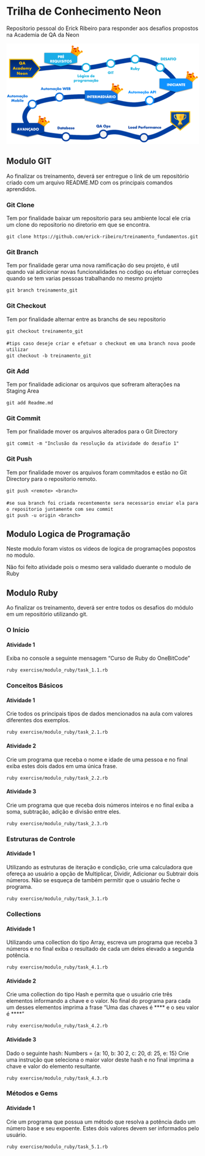 # Trilha de Conhecimento Neon
Repositorio pessoal do Erick Ribeiro para responder aos desafios propostos na Academia de QA da Neon

![Fluxograma de steps da trilha de conhecimento da Academia de QA da NEON](img/fluxo_trilha.png)

## Modulo GIT
Ao finalizar os treinamento, deverá ser entregue o link de um repositório criado com um arquivo README.MD com os principais comandos aprendidos.

### Git Clone

Tem por finalidade baixar um repositorio para seu ambiente local ele cria um clone do repositorio no diretorio em que se encontra.

```
git clone https://github.com/erick-ribeiro/treinamento_fundamentos.git
```

### Git Branch

Tem por finalidade gerar uma nova ramificação do seu projeto, é util quando vai adicionar novas funcionalidades no codigo ou efetuar correções quando se tem varias pessoas trabalhando no mesmo projeto  

```
git branch treinamento_git
```

### Git Checkout

Tem por finalidade alternar entre as branchs de seu repositorio 

```
git checkout treinamento_git

#tips caso deseje criar e efetuar o checkout em uma branch nova poode utilizar 
git checkout -b treinamento_git
```

### Git Add

Tem por finalidade adicionar os arquivos que sofreram alterações na Staging Area

```
git add Readme.md
```

### Git Commit

Tem por finalidade mover os arquivos alterados para o Git Directory

```
git commit -m "Inclusão da resolução da atividade do desafio 1"
```

### Git Push

Tem por finalidade mover os arquivos foram commitados e estão no Git Directory para o repositorio remoto.

```
git push <remote> <branch>

#se sua branch foi criada recentemente sera necessario enviar ela para o repositorio juntamente com seu commit
git push -u origin <branch>

```

## Modulo Logica de Programação
Neste modulo foram vistos os videos de logica de programações popostos no modulo. 

Não foi feito atividade pois o mesmo sera validado duerante o modulo de Ruby

## Modulo Ruby
Ao finalizar os treinamento, deverá ser entre todos os desafios do módulo em um repositório utilizando git.

### O Início
#### Atividade 1
Exiba no console a seguinte mensagem “Curso de Ruby do OneBitCode”

````
ruby exercise/modulo_ruby/task_1.1.rb
````

### Conceitos Básicos
#### Atividade 1
Crie todos os principais tipos de dados mencionados na aula com valores diferentes dos exemplos.

````
ruby exercise/modulo_ruby/task_2.1.rb
````
#### Atividade 2
Crie um programa que receba o nome e idade de uma pessoa e no final exiba estes dois dados em uma única frase.
````
ruby exercise/modulo_ruby/task_2.2.rb
````

#### Atividade 3
Crie um programa que que receba dois números inteiros e no final exiba a soma, subtração, adição e divisão entre eles.
````
ruby exercise/modulo_ruby/task_2.3.rb
````

### Estruturas de Controle
#### Atividade 1
Utilizando as estruturas de iteração e condição, crie uma calculadora que ofereça ao usuário a opção de Multiplicar, Dividir, Adicionar ou Subtrair dois números. Não se esqueça de também permitir que o usuário feche o programa.
````
ruby exercise/modulo_ruby/task_3.1.rb
````

### Collections
#### Atividade 1
Utilizando uma collection do tipo Array, escreva um programa que receba 3 números e no final exiba o resultado de cada um deles elevado a segunda potência.
````
ruby exercise/modulo_ruby/task_4.1.rb
````
#### Atividade 2
Crie uma collection do tipo Hash e permita que o usuário crie três elementos informando a chave e o valor. No final do programa para cada um desses elementos imprima a frase “Uma das chaves é **** e o seu valor é ****”
````
ruby exercise/modulo_ruby/task_4.2.rb
````
#### Atividade 3
Dado o seguinte hash:
Numbers = {a: 10, b: 30 2, c: 20, d: 25, e: 15}
Crie uma instrução que seleciona o maior valor deste hash e no final imprima a chave e valor do elemento resultante.
````
ruby exercise/modulo_ruby/task_4.3.rb
````

### Métodos e Gems
#### Atividade 1
Crie um programa que possua um método que resolva a potência dado um número base e seu expoente. Estes dois valores devem ser informados pelo usuário.
````
ruby exercise/modulo_ruby/task_5.1.rb
````